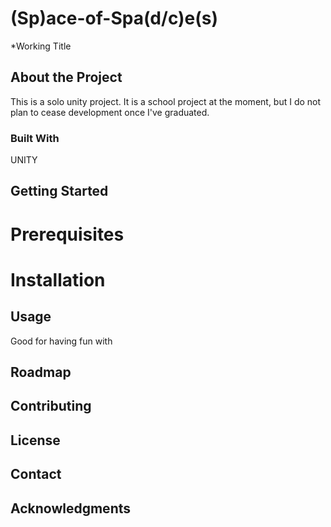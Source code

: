 # (Sp)ace-of-Spa(d/c)e(s)
*Working Title

## About the Project
This is a solo unity project. 
It is a school project at the moment, but I do not plan to cease development once I've graduated.

### Built With
UNITY

## Getting Started


# Prerequisites


# Installation


## Usage
Good for having fun with

## Roadmap


## Contributing


## License


## Contact


## Acknowledgments

